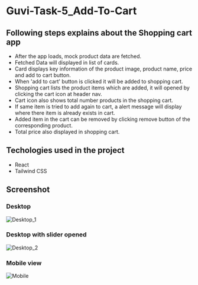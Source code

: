 # Guvi-Task-5_Add-To-Cart
## Following steps explains about the Shopping cart app
-  After the app loads, mock product data are fetched.
-  Fetched Data will displayed in list of cards.
-  Card displays key information of the product image, product name, price and add to cart button.
-  When 'add to cart' button is clicked it will be added to shopping cart.
-  Shopping cart lists the product items which are added, it will opened by clicking the cart icon at header nav.
-  Cart icon also shows total number products in the shopping cart.
-  If same item is tried to add again to cart, a alert message will display where there item is already exists in cart.
-  Added item in the cart can be removed by clicking remove button of the corresponding product.
-  Total price also displayed in shopping cart.

## Techologies used in the project
- React
- Tailwind CSS

## Screenshot
 
### Desktop 
 ![Desktop_1](https://github.com/user-attachments/assets/941a2ef6-7816-4763-a7e6-a85ba3a688b4)

### Desktop with slider opened
![Desktop_2](https://github.com/user-attachments/assets/4df40ae9-2ae9-4687-90db-2e9444c6080f)

### Mobile view
![Mobile](https://github.com/user-attachments/assets/0016d21a-4440-4f4d-a298-39f2b712c346)


